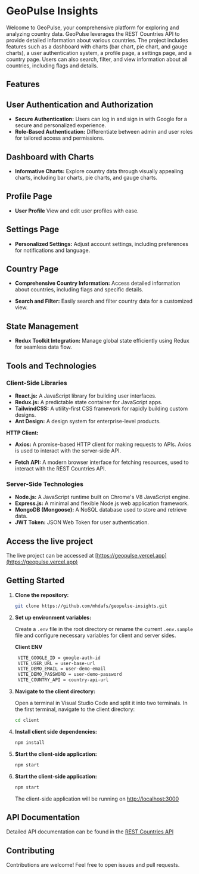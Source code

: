 # GeoPulse Insights

Welcome to GeoPulse, your comprehensive platform for exploring and analyzing country data. GeoPulse leverages the REST Countries API to provide detailed information about various countries. The project includes features such as a dashboard with charts (bar chart, pie chart, and gauge charts), a user authentication system, a profile page, a settings page, and a country page. Users can also search, filter, and view information about all countries, including flags and details.

## Features

## User Authentication and Authorization

- **Secure Authentication:** Users can log in and sign in with Google for a secure and personalized experience.
- **Role-Based Authentication:** Differentiate between admin and user roles for tailored access and permissions.

## Dashboard with Charts

- **Informative Charts:** Explore country data through visually appealing charts, including bar charts, pie charts, and gauge charts.

## Profile Page

- **User Profile** View and edit user profiles with ease.

## Settings Page

- **Personalized Settings:** Adjust account settings, including preferences for notifications and language.

## Country Page

- **Comprehensive Country Information:** Access detailed information about countries, including flags and specific details.

- **Search and Filter:** Easily search and filter country data for a customized view.

## State Management

- **Redux Toolkit Integration:** Manage global state efficiently using Redux for seamless data flow.

## Tools and Technologies

### Client-Side Libraries

- **React.js:** A JavaScript library for building user interfaces.
- **Redux.js:** A predictable state container for JavaScript apps.
- **TailwindCSS:** A utility-first CSS framework for rapidly building custom designs.
- **Ant Design:** A design system for enterprise-level products.

**HTTP Client:**

- **Axios:** A promise-based HTTP client for making requests to APIs. Axios is used to interact with the server-side API.

- **Fetch API:** A modern browser interface for fetching resources, used to interact with the REST Countries API.

### Server-Side Technologies

- **Node.js:** A JavaScript runtime built on Chrome's V8 JavaScript engine.
- **Express.js:** A minimal and flexible Node.js web application framework.
- **MongoDB (Mongoose):** A NoSQL database used to store and retrieve data.
- **JWT Token:** JSON Web Token for user authentication.

## Access the live project

The live project can be accessed at [https://geopulse.vercel.app](https://geopulse.vercel.app)

## Getting Started

1. **Clone the repository:**

   ```bash
   git clone https://github.com/mhdafs/geopulse-insights.git
   ```

2. **Set up environment variables:**

    Create a `.env` file in the root directory or rename the current `.env.sample` file and configure necessary variables for client and server sides.

    **Client ENV**

   ```bash
    VITE_GOOGLE_ID = google-auth-id
    VITE_USER_URL = user-base-url
    VITE_DEMO_EMAIL = user-demo-email
    VITE_DEMO_PASSWORD = user-demo-password
    VITE_COUNTRY_API = country-api-url
   ```

3. **Navigate to the client directory:**

    Open a terminal in Visual Studio Code and split it into two terminals. In the first terminal, navigate to the client directory:

    ```bash
    cd client
    ```

4. **Install client side dependencies:**

    ```bash
    npm install
    ```

5. **Start the client-side application:**

    ```bash
    npm start
    ```

6. **Start the client-side application:**

    ```bash
    npm start
    ```

    The client-side application will be running on [http://localhost:3000](http://localhost:3000)

## API Documentation

Detailed API documentation can be found in the [REST Countries API](https://restcountries.com)

## Contributing

Contributions are welcome! Feel free to open issues and pull requests.
